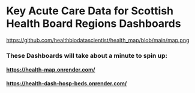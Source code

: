 # Key Acute Care Data for Scottish Health Board Regions Dashboards

https://github.com/healthbiodatascientist/health_map/blob/main/map.png

### These Dashboards will take about a minute to spin up:
#### https://health-map.onrender.com/
#### https://health-dash-hosp-beds.onrender.com/
